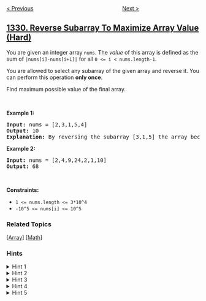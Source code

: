 <!--|This file generated by command(leetcode description); DO NOT EDIT.    |-->
<!--+----------------------------------------------------------------------+-->
<!--|@author    openset <openset.wang@gmail.com>                           |-->
<!--|@link      https://github.com/openset                                 |-->
<!--|@home      https://github.com/openset/leetcode                        |-->
<!--+----------------------------------------------------------------------+-->

[< Previous](../sort-the-matrix-diagonally "Sort the Matrix Diagonally")
　　　　　　　　　　　　　　　　
[Next >](../rank-transform-of-an-array "Rank Transform of an Array")

## [1330. Reverse Subarray To Maximize Array Value (Hard)](https://leetcode.com/problems/reverse-subarray-to-maximize-array-value "翻转子数组得到最大的数组值")

<p>You are given an integer array <code>nums</code>. The <em>value</em> of this array is defined as the sum of <code>|nums[i]-nums[i+1]|</code>&nbsp;for all&nbsp;<code>0 &lt;= i &lt; nums.length-1</code>.</p>

<p>You are allowed to select any subarray of the given array and reverse it. You can perform this operation <strong>only once</strong>.</p>

<p>Find maximum possible value of the final array.</p>

<p>&nbsp;</p>
<p><strong>Example 1:</strong></p>

<pre>
<strong>Input:</strong> nums = [2,3,1,5,4]
<strong>Output:</strong> 10
<b>Explanation: </b>By reversing the subarray [3,1,5] the array becomes [2,5,1,3,4] whose value is 10.
</pre>

<p><strong>Example 2:</strong></p>

<pre>
<strong>Input:</strong> nums = [2,4,9,24,2,1,10]
<strong>Output:</strong> 68
</pre>

<p>&nbsp;</p>
<p><strong>Constraints:</strong></p>

<ul>
	<li><code>1 &lt;= nums.length &lt;= 3*10^4</code></li>
	<li><code>-10^5 &lt;= nums[i] &lt;= 10^5</code></li>
</ul>

### Related Topics
  [[Array](../../tag/array/README.md)]
  [[Math](../../tag/math/README.md)]

### Hints
<details>
<summary>Hint 1</summary>
What's the score after reversing a sub-array [L, R] ?
</details>

<details>
<summary>Hint 2</summary>
It's the score without reversing it + abs(a[R] - a[L-1]) + abs(a[L] - a[R+1]) - abs(a[L] - a[L-1]) - abs(a[R] - a[R+1])
</details>

<details>
<summary>Hint 3</summary>
How to maximize that formula given that abs(x - y) = max(x - y, y - x) ?
</details>

<details>
<summary>Hint 4</summary>
This can be written as max(max(a[R] - a[L - 1], a[L - 1] - a[R]) + max(a[R + 1] - a[L], a[L] - a[R + 1]) - value(L) - value(R + 1)) over all L < R where value(i) = abs(a[i] - a[i-1])
</details>

<details>
<summary>Hint 5</summary>
This can be divided into 4 cases.
</details>
